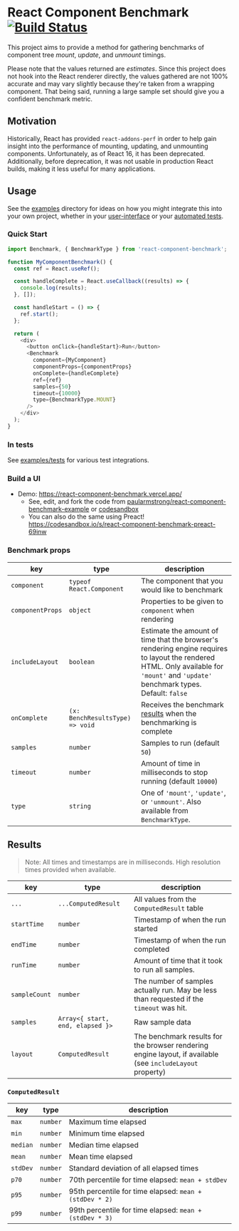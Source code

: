 # React Component Benchmark [![Build Status](https://img.shields.io/travis/paularmstrong/react-component-benchmark/master.svg?style=flat-square)](https://travis-ci.org/paularmstrong/react-component-benchmark)

This project aims to provide a method for gathering benchmarks of component tree _mount_, _update_, and _unmount_ timings.

Please note that the values returned are _estimates_. Since this project does not hook into the React renderer directly, the values gathered are not 100% accurate and may vary slightly because they're taken from a wrapping component. That being said, running a large sample set should give you a confident benchmark metric.

## Motivation

Historically, React has provided `react-addons-perf` in order to help gain insight into the performance of mounting, updating, and unmounting components. Unfortunately, as of React 16, it has been deprecated. Additionally, before deprecation, it was not usable in production React builds, making it less useful for many applications.

## Usage

See the [examples](./examples) directory for ideas on how you might integrate this into your own project, whether in your [user-interface](#build-a-ui) or your [automated tests](./examples/tests/jest.test.js).

### Quick Start

```js
import Benchmark, { BenchmarkType } from 'react-component-benchmark';

function MyComponentBenchmark() {
  const ref = React.useRef();

  const handleComplete = React.useCallback((results) => {
    console.log(results);
  }, []);

  const handleStart = () => {
    ref.start();
  };

  return (
    <div>
      <button onClick={handleStart}>Run</button>
      <Benchmark
        component={MyComponent}
        componentProps={componentProps}
        onComplete={handleComplete}
        ref={ref}
        samples={50}
        timeout={10000}
        type={BenchmarkType.MOUNT}
      />
    </div>
  );
}
```

### In tests

See [examples/tests](./examples/tests/) for various test integrations.

### Build a UI

- Demo: https://react-component-benchmark.vercel.app/
  - See, edit, and fork the code from [paularmstrong/react-component-benchmark-example](https://github.com/paularmstrong/react-component-benchmark-example) or [codesandbox](https://codesandbox.io/s/react-component-benchmark-uy88d)
  - You can also do the same using Preact! https://codesandbox.io/s/react-component-benchmark-preact-69inw

### Benchmark props

| key              | type                            | description                                                                                                                                                                         |
| ---------------- | ------------------------------- | ----------------------------------------------------------------------------------------------------------------------------------------------------------------------------------- |
| `component`      | `typeof React.Component`        | The component that you would like to benchmark                                                                                                                                      |
| `componentProps` | `object`                        | Properties to be given to `component` when rendering                                                                                                                                |
| `includeLayout`  | `boolean`                       | Estimate the amount of time that the browser's rendering engine requires to layout the rendered HTML. Only available for `'mount'` and `'update'` benchmark types. Default: `false` |
| `onComplete`     | `(x: BenchResultsType) => void` | Receives the benchmark [results](#results) when the benchmarking is complete                                                                                                        |
| `samples`        | `number`                        | Samples to run (default `50`)                                                                                                                                                       |
| `timeout`        | `number`                        | Amount of time in milliseconds to stop running (default `10000`)                                                                                                                    |
| `type`           | `string`                        | One of `'mount'`, `'update'`, or `'unmount'`. Also available from `BenchmarkType`.                                                                                                  |

## Results

> Note: All times and timestamps are in milliseconds. High resolution times provided when available.

| key           | type                             | description                                                                                                |
| ------------- | -------------------------------- | ---------------------------------------------------------------------------------------------------------- |
| `...`         | `...ComputedResult`              | All values from the `ComputedResult` table                                                                 |
| `startTime`   | `number`                         | Timestamp of when the run started                                                                          |
| `endTime`     | `number`                         | Timestamp of when the run completed                                                                        |
| `runTime`     | `number`                         | Amount of time that it took to run all samples.                                                            |
| `sampleCount` | `number`                         | The number of samples actually run. May be less than requested if the `timeout` was hit.                   |
| `samples`     | `Array<{ start, end, elapsed }>` | Raw sample data                                                                                            |
| `layout`      | `ComputedResult`                 | The benchmark results for the browser rendering engine layout, if available (see `includeLayout` property) |

### `ComputedResult`

| key      | type     | description                                             |
| -------- | -------- | ------------------------------------------------------- |
| `max`    | `number` | Maximum time elapsed                                    |
| `min`    | `number` | Minimum time elapsed                                    |
| `median` | `number` | Median time elapsed                                     |
| `mean`   | `number` | Mean time elapsed                                       |
| `stdDev` | `number` | Standard deviation of all elapsed times                 |
| `p70`    | `number` | 70th percentile for time elapsed: `mean + stdDev`       |
| `p95`    | `number` | 95th percentile for time elapsed: `mean + (stdDev * 2)` |
| `p99`    | `number` | 99th percentile for time elapsed: `mean + (stdDev * 3)` |
